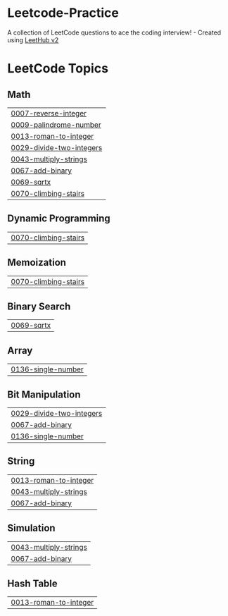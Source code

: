 # Leetcode-Practice
A collection of LeetCode questions to ace the coding interview! - Created using [LeetHub v2](https://github.com/arunbhardwaj/LeetHub-2.0)

<!---LeetCode Topics Start-->
# LeetCode Topics
## Math
|  |
| ------- |
| [0007-reverse-integer](https://github.com/thenmozhipalanisamy/Leetcode-Practice/tree/master/0007-reverse-integer) |
| [0009-palindrome-number](https://github.com/thenmozhipalanisamy/Leetcode-Practice/tree/master/0009-palindrome-number) |
| [0013-roman-to-integer](https://github.com/thenmozhipalanisamy/Leetcode-Practice/tree/master/0013-roman-to-integer) |
| [0029-divide-two-integers](https://github.com/thenmozhipalanisamy/Leetcode-Practice/tree/master/0029-divide-two-integers) |
| [0043-multiply-strings](https://github.com/thenmozhipalanisamy/Leetcode-Practice/tree/master/0043-multiply-strings) |
| [0067-add-binary](https://github.com/thenmozhipalanisamy/Leetcode-Practice/tree/master/0067-add-binary) |
| [0069-sqrtx](https://github.com/thenmozhipalanisamy/Leetcode-Practice/tree/master/0069-sqrtx) |
| [0070-climbing-stairs](https://github.com/thenmozhipalanisamy/Leetcode-Practice/tree/master/0070-climbing-stairs) |
## Dynamic Programming
|  |
| ------- |
| [0070-climbing-stairs](https://github.com/thenmozhipalanisamy/Leetcode-Practice/tree/master/0070-climbing-stairs) |
## Memoization
|  |
| ------- |
| [0070-climbing-stairs](https://github.com/thenmozhipalanisamy/Leetcode-Practice/tree/master/0070-climbing-stairs) |
## Binary Search
|  |
| ------- |
| [0069-sqrtx](https://github.com/thenmozhipalanisamy/Leetcode-Practice/tree/master/0069-sqrtx) |
## Array
|  |
| ------- |
| [0136-single-number](https://github.com/thenmozhipalanisamy/Leetcode-Practice/tree/master/0136-single-number) |
## Bit Manipulation
|  |
| ------- |
| [0029-divide-two-integers](https://github.com/thenmozhipalanisamy/Leetcode-Practice/tree/master/0029-divide-two-integers) |
| [0067-add-binary](https://github.com/thenmozhipalanisamy/Leetcode-Practice/tree/master/0067-add-binary) |
| [0136-single-number](https://github.com/thenmozhipalanisamy/Leetcode-Practice/tree/master/0136-single-number) |
## String
|  |
| ------- |
| [0013-roman-to-integer](https://github.com/thenmozhipalanisamy/Leetcode-Practice/tree/master/0013-roman-to-integer) |
| [0043-multiply-strings](https://github.com/thenmozhipalanisamy/Leetcode-Practice/tree/master/0043-multiply-strings) |
| [0067-add-binary](https://github.com/thenmozhipalanisamy/Leetcode-Practice/tree/master/0067-add-binary) |
## Simulation
|  |
| ------- |
| [0043-multiply-strings](https://github.com/thenmozhipalanisamy/Leetcode-Practice/tree/master/0043-multiply-strings) |
| [0067-add-binary](https://github.com/thenmozhipalanisamy/Leetcode-Practice/tree/master/0067-add-binary) |
## Hash Table
|  |
| ------- |
| [0013-roman-to-integer](https://github.com/thenmozhipalanisamy/Leetcode-Practice/tree/master/0013-roman-to-integer) |
<!---LeetCode Topics End-->